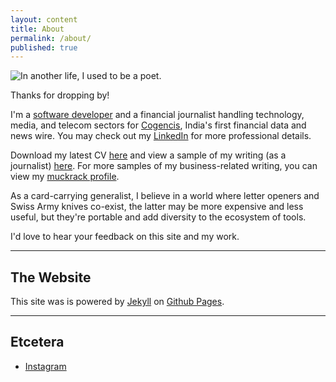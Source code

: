 ```yaml
---
layout: content
title: About
permalink: /about/
published: true
---
```

![In another life, I used to be a poet.](http://i.imgur.com/CQZWo.png)

Thanks for dropping by!


I'm a [software developer](https://github.com/surajsharma) and a financial journalist handling technology, media, and telecom sectors for [Cogencis](http://cogencis.com), India's first financial data and news wire. You may check out my <a href="https://in.linkedin.com/in/surajsharma21" data-network="LinkedIn" data-proofer-ignore>LinkedIn</a> for more professional details. 

Download my latest CV [here](https://drive.google.com/open?id=1hogSmmY5-KkkUTNaVcSvTYxzCUGEzXUj) and view a sample of my writing (as a journalist) [here](https://drive.google.com/file/d/0B_HwcsMkhATmZ1l4V29NdXdIRmc/view?usp=sharing). For more samples of my business-related writing, you can view my [muckrack profile](muckrack.com/surajsharma).

As a card-carrying generalist, I believe in a world where letter openers and Swiss Army knives co-exist, the latter may be more expensive and less useful, but they're portable and add diversity to the ecosystem of tools.

I'd love to hear your feedback on this site and my work.

----

## The Website
This site was is powered by [Jekyll](https://jekyllrb.com) on [Github Pages](https://pages.github.com).

----

## Etcetera

- [Instagram](https://www.instagram.com/surajbegins)
